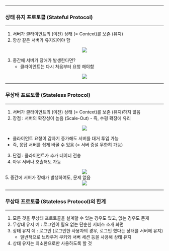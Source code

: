 -----
### 상태 유지 프로토콜 (Stateful Protocol)
-----
1. 서버가 클라이언트의 (이전) 상태 (= Context)를 보존 (유지)
2. 항상 같은 서버가 유지되어야 함
<div align="center">
<img src="https://github.com/sooyounghan/HTTP/assets/34672301/106f2e5d-b3f0-4aff-8f5f-a7964b2bea69">
</div>

3. 중간에 서버가 장애가 발생한다면?
   - 클라이언트는 다시 처음부터 요청 해야함
<div align="center">
<img src="https://github.com/sooyounghan/HTTP/assets/34672301/72ab6767-3e8b-4ef6-9919-dcafa6ba0ad8">
</div>

-----
### 무상태 프로토콜 (Stateless Protocol)
-----
1. 서버가 클라이언트의 (이전) 상태 (= Context)를 보존 (유지)하지 않음
2. 장점 : 서버의 확장성이 높음 (Scale-Out) - 즉, 수평 확장에 유리
<div align="center">
<img src="https://github.com/sooyounghan/HTTP/assets/34672301/5730ee3a-b42d-4cde-acc4-ff8a060bd872">
</div>

   - 클라이언트 요청이 갑자기 증가해도 서버를 대거 투입 가능
   - 즉, 응답 서버를 쉽게 바꿀 수 있음 (= 서버 증설 무한히 가능) 
3. 단점 : 클라이언트가 추가 데이터 전송
4. 아무 서버나 호출해도 가능
<div align="center">
<img src="https://github.com/sooyounghan/HTTP/assets/34672301/9d1c644d-b022-4cd7-8633-428b7e1d19e3">
</div>
5. 중간에 서버가 장애가 발생하여도, 문제 없음
<div align="center">
<img src="https://github.com/sooyounghan/HTTP/assets/34672301/ea8264a9-ffbd-45bc-8666-1a95a4c1fc24">
</div>

-----
### 무상태 프로토콜 (Stateless Protocol)의 한계
-----
1. 모든 것을 무상태 프로토콜을 설계할 수 있는 경우도 있고, 없는 경우도 존재
2. 무상태 유지 예 : 로그인이 필요 없는 단순한 서비스 소개 화면
3. 상태 유지 예 : 로그인 (로그인한 사용자의 경우, 로그인 했다는 상태를 서버에 유지)
   - 일반적으로 브라우저 쿠키와 서버 세션 등을 사용해 상태 유지
4. 상태 유지는 최소한으로만 사용하도록 할 것
